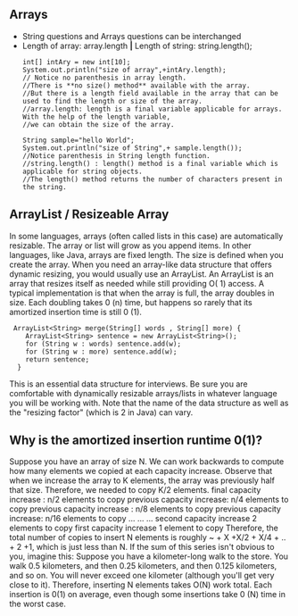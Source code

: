 ## Arrays
- String questions and Arrays questions can be interchanged
- Length of array: array.length **|** Length of string: string.length();
    ```
    int[] intAry = new int[10];
    System.out.println("size of array",+intAry.length);  
    // Notice no parenthesis in array length.
    //There is **no size() method** available with the array. 
    //But there is a length field available in the array that can be used to find the length or size of the array.
    //array.length: length is a final variable applicable for arrays. With the help of the length variable, 
    //we can obtain the size of the array.

    String sample="hello World";
    System.out.println("size of String",+ sample.length());
    //Notice parenthesis in String length function.
    //string.length() : length() method is a final variable which is applicable for string objects. 
    //The length() method returns the number of characters present in the string.
    ```
## ArrayList / Resizeable Array
In some languages, arrays (often called lists in this case) are automatically resizable. The array or list will
grow as you append items. In other languages, like Java, arrays are fixed length. The size is defined when
you create the array.
When you need an array-like data structure that offers dynamic resizing, you would usually use an ArrayList.
An ArrayList is an array that resizes itself as needed while still providing O( 1) access. A typical implementation
is that when the array is full, the array doubles in size. Each doubling takes 0 (n) time, but happens so
rarely that its amortized insertion time is still 0 (1).
 ```
  ArrayList<String> merge(String[] words , String[] more) {
     ArrayList<String> sentence = new ArrayList<String>();
     for (String w : words) sentence.add(w);
     for (String w : more) sentence.add(w);
     return sentence;
   }
 ```
This is an essential data structure for interviews. Be sure you are comfortable with dynamically resizable
arrays/lists in whatever language you will be working with. Note that the name of the data structure as well
as the "resizing factor" (which is 2 in Java) can vary.

## Why is the amortized insertion runtime 0(1)?
Suppose you have an array of size N. We can work backwards to compute how many elements we copied
at each capacity increase. Observe that when we increase the array to K elements, the array was previously
half that size. Therefore, we needed to copy K/2 elements.
  final capacity increase : n/2 elements to copy
  previous capacity increase: n/4 elements to copy
  previous capacity increase : n/8 elements to copy
  previous capacity increase: n/16 elements to copy
  ...
  ...
  ...
  second capacity increase 2 elements to copy
  first capacity increase 1 element to copy
Therefore, the total number of copies to insert N elements is roughly ~ + X +X/2 + X/4 + ..  + 2 +1, 
which is just less than N. If the sum of this series isn't obvious to you, 
imagine this: Suppose you have a kilometer-long walk to the store. You walk 0.5 kilometers, and then 0.25 kilometers, and then 0.125 kilometers,
and so on. You will never exceed one kilometer (although you'll get very close to it).
Therefore, inserting N elements takes O(N) work total. Each insertion is 0(1) on average, even though
some insertions take 0 (N) time in the worst case.
